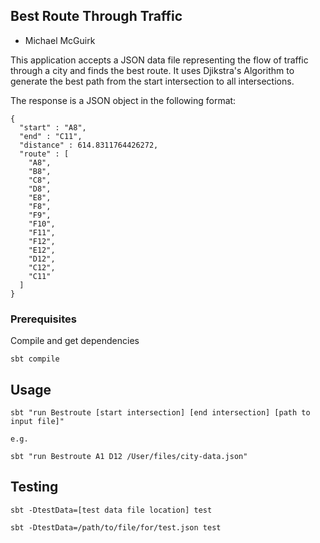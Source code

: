 

## Best Route Through Traffic
 - Michael McGuirk

This application accepts a JSON data file representing the flow of traffic through a city and finds the best route. It uses Djikstra's Algorithm to generate the best path from the start intersection to all intersections. 

The response is a JSON object in the following format:

```
{
  "start" : "A8",
  "end" : "C11",
  "distance" : 614.8311764426272,
  "route" : [
    "A8",
    "B8",
    "C8",
    "D8",
    "E8",
    "F8",
    "F9",
    "F10",
    "F11",
    "F12",
    "E12",
    "D12",
    "C12",
    "C11"
  ]
}
```



### Prerequisites

Compile and get dependencies

  ```
  sbt compile
  ```



## Usage

```
sbt "run Bestroute [start intersection] [end intersection] [path to input file]"

e.g.

sbt "run Bestroute A1 D12 /User/files/city-data.json"
```



## Testing
 ```
 sbt -DtestData=[test data file location] test

 sbt -DtestData=/path/to/file/for/test.json test

 ```




